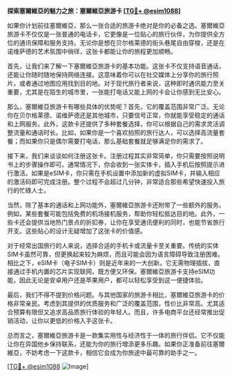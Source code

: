 **探索塞爾維亞的魅力之旅：塞爾維亞旅游卡 [[TG💪+ @esim1088](https://t.me/s/esim1088)]**

如果你计划前往塞爾維亞，那么一张合适的旅游卡绝对是你的必备之选。塞爾維亞旅游卡不仅仅是一张普通的电话卡，它更像是一位贴心的旅行伙伴，为你提供全方位的通讯保障和服务支持。无论你是想在贝尔格莱德的街头巷尾自由穿梭，还是在诺维萨德的艺术氛围中徜徉，这张卡都能让你的旅程更加顺畅。

首先，让我们来了解一下塞爾維亞旅游卡的基本功能。这张卡不仅支持语音通话，还能让你随时随地保持网络连接。这意味着你可以在社交媒体上分享你的旅行照片，或者通过地图应用找到目的地。对于现代旅行者来说，这种即时通讯能力至关重要，尤其是在陌生的城市里，一张能打电话又能上网的卡会让你感到无比安心。

那么，塞爾維亞旅游卡有哪些具体的优势呢？首先，它的覆盖范围非常广泛。无论你在贝尔格莱德、诺维萨德还是其他城市，只要信号正常，你就能享受稳定的通话和上网服务。此外，这款卡还提供了多种套餐选择，你可以根据自己的需求灵活调整流量和通话时长。比如，如果你是一个喜欢拍照的旅行达人，可以选择高流量套餐；而如果你只是偶尔需要打电话，那么基础套餐就足够满足你的需求了。

接下来，我们来谈谈如何注册这张卡。注册过程其实非常简单，你只需要按照说明书上的步骤操作即可。通常情况下，你会收到一张实体卡，插入手机后按照提示进行激活。如果是eSIM卡，你只需在手机设置中添加新的虚拟SIM卡，并输入相应的激活码即可完成注册。整个过程不会超过几分钟，非常适合那些希望快速投入旅行的忙碌人士。

当然，除了基本的通话和上网功能外，塞爾維亞旅游卡还附带了一些额外的服务。例如，某些套餐可能包括免费的机场接机服务，帮助你轻松抵达目的地。此外，一些卡还会提供当地热门景点的折扣券，让你在享受通讯便利的同时，也能节省旅行开支。这些贴心的设计无疑增加了这张卡的价值感。

对于经常出国旅行的人来说，选择合适的手机卡或流量卡至关重要。传统的实体SIM卡虽然可靠，但更换起来较为麻烦，而且可能会因为语言障碍导致注册困难。相比之下，eSIM卡（电子SIM卡）则是近年来的一大创新。它无需物理插拔，直接通过手机内置的芯片实现联网，既方便又环保。塞爾維亞旅游卡支持eSIM功能，因此无论是安卓用户还是苹果用户，都可以轻松享受到这一便捷体验。

最后，我们不得不提到价格问题。与其他国家的旅游卡相比，塞爾維亞旅游卡的价格非常亲民。考虑到其提供的优质服务和广泛的覆盖范围，性价比非常高。尤其适合预算有限但又追求高品质旅行体验的年轻人。而且，许多电商平台还经常推出促销活动，让你以更低的价格入手这张卡。

总而言之，塞爾維亞旅游卡是一款集实用性与经济性于一体的旅行伴侣。它不仅能让你在异国他乡保持联系，还能为你的旅行增添更多乐趣。如果你正准备前往塞爾維亞，不妨考虑一下这款卡，相信它会成为你旅途中最可靠的助手之一。

[[TG💪+ @esim1088](https://t.me/s/esim1088) ![Image](https://i.postimg.cc/4NQfJmqS/Snipaste-2025-05-13-00-14-12.png)]